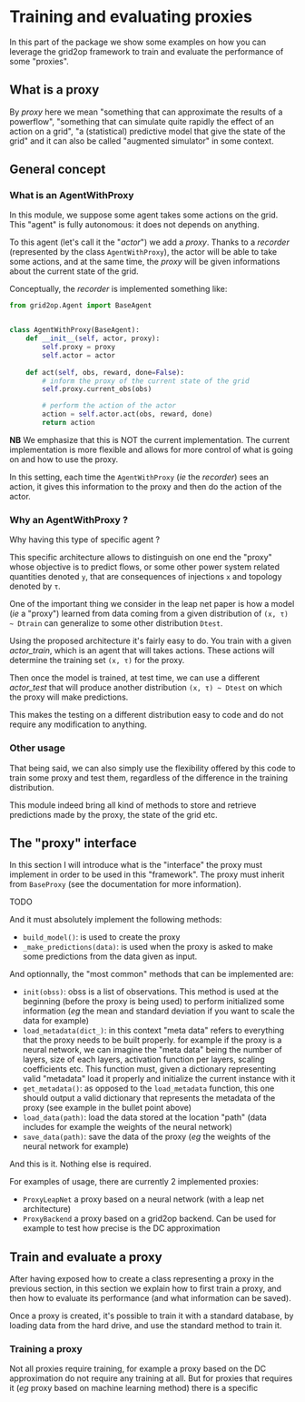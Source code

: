 # Training and evaluating proxies

In this part of the package we show some examples on how you can leverage the grid2op framework to train
and evaluate the performance of some "proxies".

## What is a proxy
By *proxy* here we mean "something that can approximate the results of a powerflow", "something that can simulate
quite rapidly the effect of an action on a grid", "a (statistical) predictive model that give the state of the grid" and
it can also be called "augmented simulator" in some context.

## General concept

### What is an AgentWithProxy  
In this module, we suppose some agent takes some actions on the grid. This "agent" is fully autonomous: it does not
depends on anything.

To this agent (let's call it the "*actor*") we add a *proxy*. Thanks to a *recorder* (represented by the class
`AgentWithProxy`), the actor will be able to take some actions, and at the same time, the *proxy* will be given
informations about the current state of the grid.

Conceptually, the *recorder* is implemented something like:

```python
from grid2op.Agent import BaseAgent


class AgentWithProxy(BaseAgent):
    def __init__(self, actor, proxy):
        self.proxy = proxy
        self.actor = actor
    
    def act(self, obs, reward, done=False):
        # inform the proxy of the current state of the grid
        self.proxy.current_obs(obs)

        # perform the action of the actor
        action = self.actor.act(obs, reward, done)
        return action            
```
**NB** We emphasize that this is NOT the current implementation. The current implementation is more flexible and allows
for more control of what is going on and how to use the proxy.

In this setting, each time the `AgentWithProxy` (*ie* the *recorder*) sees an action, it gives this information to the
proxy and then do the action of the actor.

### Why an AgentWithProxy ?
Why having this type of specific agent ?

This specific architecture allows to distinguish on one end the "proxy" whose objective is to predict flows, or some
other power system related quantities denoted `y`, that are consequences of injections `x` and topology denoted by `τ`.

One of the important thing we consider in the leap net paper is how a model (*ie* a "proxy") learned from data coming 
from a given distribution of `(x, τ) ~ Dtrain` can generalize to some other distribution `Dtest`.

Using the proposed architecture it's fairly easy to do. You train with a given *actor_train*, which is an agent that will
takes actions. These actions will determine the training set `(x, τ)` for the proxy.

Then once the model is trained, at test time, we can use a different *actor_test* that will produce another distribution
`(x, τ) ~ Dtest` on which the proxy will make predictions.

This makes the testing on a different distribution easy to code and do not require any modification to anything.

### Other usage
That being said, we can also simply use the flexibility offered by this code to train some proxy and test them, 
regardless of the difference in the training distribution.

This module indeed bring all kind of methods to store and retrieve predictions made by the proxy, the state of the
grid etc.


## The "proxy" interface

In this section I will introduce what is the "interface" the proxy must implement in order to be used in this
"framework". The proxy must inherit from `BaseProxy` (see the documentation for more information).

TODO 

And it must absolutely implement the following methods:

- `build_model()`: is used to create the proxy
- `_make_predictions(data)`: is used when the proxy is asked to make some predictions from the data given as input.

And optionnally, the "most common" methods that can be implemented are:

- `init(obss)`: obss is a list of observations. This method is used at the beginning (before the proxy is being used)
  to perform initialized some information (*eg* the mean and standard deviation if you want to scale the data for 
  example)
- `load_metadata(dict_)`: in this context "meta data" refers to everything that the proxy needs to be built properly.
  for example if the proxy is a neural network, we can imagine the "meta data" being the number of layers, size of
  each layers, activation function per layers, scaling coefficients etc. 
  This function must, given a dictionary representing valid "metadata" load it properly and initialize the current
  instance with it
- `get_metadata()`: as opposed to the `load_metadata` function, this one should output a valid dictionary that 
  represents the metadata of the proxy (see example in the bullet point above)
- `load_data(path)`: load the data stored at the location "path" (data includes for example the weights of the 
  neural network)
- `save_data(path)`: save the data of the proxy (*eg* the weights of the neural network for example)

And this is it. Nothing else is required.

For examples of usage, there are currently 2 implemented proxies:
- `ProxyLeapNet` a proxy based on a neural network (with a leap net architecture)
- `ProxyBackend` a proxy based on a grid2op backend. Can be used for example to test how precise is the DC 
  approximation

## Train and evaluate a proxy
After having exposed how to create a class representing a proxy in the previous section, in this section we explain
how to first train a proxy, and then how to evaluate its performance (and what information can be saved).

Once a proxy is created, it's possible to train it with a standard database, by loading data from the hard drive, and
use the standard method to train it.

### Training a proxy
Not all proxies require training, for example a proxy based on the DC approximation do not require any training
at all. But for proxies that requires it (*eg* proxy based on machine learning method) there is a specific 


